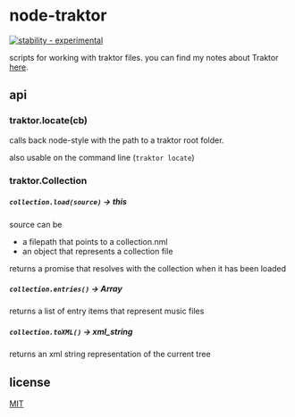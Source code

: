 # node-traktor

[![stability - experimental][experimental-img]][stability-url]

scripts for working with traktor files. you can find my notes about Traktor [here](https://github.com/vibedrive/vibedrive/wiki/Traktor).

## api

### traktor.locate(cb)

calls back node-style with the path to a traktor root folder. 

also usable on the command line (`traktor locate`)

### traktor.Collection

##### `collection.load(source)` -> this
source can be 
  - a filepath that points to a collection.nml
  - an object that represents a collection file

returns a promise that resolves with the collection when it has been loaded

##### `collection.entries()` -> Array<Entry>
returns a list of entry items that represent music files

##### `collection.toXML()` -> xml_string
returns an xml string representation of the current tree 


## license

[MIT](LICENSE)

[experimental-img]: https://img.shields.io/badge/stability-experimental-orange.svg?style=flat-square
[stability-url]: https://nodejs.org/api/documentation.html#documentation_stability_index
